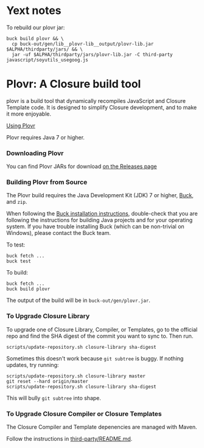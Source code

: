 Yext notes
=========

To rebuild our plovr jar:

    buck build plovr && \
      cp buck-out/gen/lib__plovr-lib__output/plovr-lib.jar $ALPHA/thirdparty/jars/ && \
      jar -uf $ALPHA/thirdparty/jars/plovr-lib.jar -C third-party javascript/soyutils_usegoog.js


Plovr: A Closure build tool
===========================

plovr is a build tool that dynamically recompiles JavaScript and Closure
Template code. It is designed to simplify Closure development, and to make it
more enjoyable.

[Using Plovr](http://plovr.org/docs.html)

Plovr requires Java 7 or higher.

### Downloading Plovr

You can find Plovr JARs for download 
[on the Releases page](https://github.com/bolinfest/plovr/releases)

### Building Plovr from Source

The Plovr build requires the Java Development Kit (JDK) 7 or higher, [Buck](https://buckbuild.com/), and `zip`.

When following the [Buck installation instructions](https://buckbuild.com/setup/getting_started.html),
double-check that you are following the instructions for building Java projects
and for your operating system. If you have trouble installing Buck
(which can be non-trivial on Windows), please contact the Buck team.

To test:

```
buck fetch ...
buck test
```

To build:

```
buck fetch ...
buck build plovr
```

The output of the build will be in `buck-out/gen/plovr.jar`.

### To Upgrade Closure Library

To upgrade one of Closure Library, Compiler, or Templates, go to the official repo and find the SHA digest
of the commit you want to sync to. Then run.

```
scripts/update-repository.sh closure-library sha-digest
```

Sometimes this doesn't work because `git subtree` is buggy. If nothing updates, try running:

```
scripts/update-repository.sh closure-library master
git reset --hard origin/master
scripts/update-repository.sh closure-library sha-digest
```

This will bully `git subtree` into shape.

### To Upgrade Closure Compiler or Closure Templates

The Closure Compiler and Template depenencies are managed with Maven.

Follow the instructions in [third-party/README.md](third-party/README.md).
